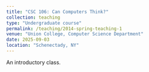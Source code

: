 ```yaml
---
title: "CSC 106: Can Computers Think?"
collection: teaching
type: "Undergraduate course"
permalink: /teaching/2014-spring-teaching-1
venue: "Union College, Computer Science Department"
date: 2025-09-03
location: "Schenectady, NY"
---
```


An introductory class.
